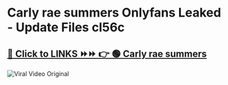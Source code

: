 
 # Carly rae summers Onlyfans Leaked - Update Files cl56c

## <h2><a href="https://clipsfans.com/Carly_rae_summers&ref=git">🔗 Click to LINKS ⏩⏩ 👉 🟢 Carly rae summers </a></h2>

<a href="https://clipsfans.com/Carly_rae_summers&ref=git" rel="nofollow" data-target="animated-image.originalLink"><img src="https://i.ibb.co.com/xMMVF88/686577567.gif" alt="Viral Video Original" style="max-width: 100%; display: inline-block;" data-target="animated-image.originalImage"></a>

